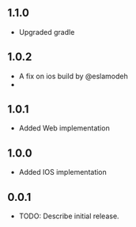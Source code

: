 ## 1.1.0

* Upgraded gradle

## 1.0.2

* A fix on ios build by @eslamodeh
* 
## 1.0.1

* Added Web implementation

## 1.0.0

* Added IOS implementation

## 0.0.1

* TODO: Describe initial release.
